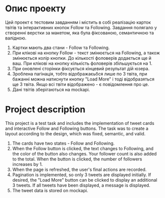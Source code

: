 # Опис проекту
Цей проект є тестовим завданням і містить в собі реалізацію карток твітів та інтерактивних кнопок Follow та Following. 
Завдання полягало у створенні верстки за макетом, яка була фіксованою, семантичною та валідною. 
1. Картки мають два стани - Follow та Following. 
2. При клікові на кнопку Follow - текст змінюється на Following, а також змінюється колір кнопки. До кількості фоловерів додається ще й ваш. При клікові на кнопку кількість фоловерів збільшується на 1. 
3. При оновлені сторінки фіксується кінцевий результат дій юзера. 
4. Зроблена пагінація, тобто відображаєьбся лише по 3 твіта, при бажанні можна натиснути кнопку "Load More" і тоді відобразяться ще 3 твіта. Якщо всі твіти відображено -  є повідомлення про це. 
5. Дані твітів зберігаються на mockapi.

# Project description
This project is a test task and includes the implementation of tweet cards and interactive Follow and Following buttons. The task was to create a layout according to the design, which was fixed, semantic, and valid. 
1. The cards have two states - Follow and Following.
2. When the Follow button is clicked, the text changes to Following, and the color of the button also changes. Your follower count is also added to the total. When the button is clicked, the number of followers increases by 1.
3. When the page is refreshed, the user's final actions are recorded.
4. Pagination is implemented, so only 3 tweets are displayed initially. If desired, the "Load More" button can be clicked to display an additional 3 tweets. If all tweets have been displayed, a message is displayed.
5. The tweet data is stored on mockapi.
